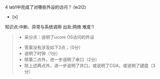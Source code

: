 4
lab1中完成了对哪些外设的访问？ (w2l2)
- [x]

知识点:中断、异常与系统调用
出处:网络
难度:1
> + 采分点：说明了ucore OS访问的外设
> - 答案没有涉及如下3点；（0分）
> - 说明了时钟（1分）
> - 除第二点外，进一步说明了串口（2分）
> - 除上述两点外，进一步说明了并口，或说明了CGA，或说明了键盘（3分）
